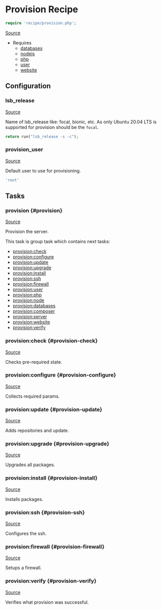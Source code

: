 <!-- DO NOT EDIT THIS FILE! -->
<!-- Instead edit recipe/provision.php -->
<!-- Then run bin/docgen -->

# Provision Recipe

```php
require 'recipe/provision.php';
```

[Source](/recipe/provision.php)

* Requires
  * [databases](/docs/recipe/provision/databases.md)
  * [nodejs](/docs/recipe/provision/nodejs.md)
  * [php](/docs/recipe/provision/php.md)
  * [user](/docs/recipe/provision/user.md)
  * [website](/docs/recipe/provision/website.md)

## Configuration
### lsb_release
[Source](https://github.com/deployphp/deployer/blob/master/recipe/provision.php#L19)

Name of lsb_release like: focal, bionic, etc.
As only Ubuntu 20.04 LTS is supported for provision should be the `focal`.

```php title="Default value"
return run("lsb_release -s -c");
```


### provision_user
[Source](https://github.com/deployphp/deployer/blob/master/recipe/provision.php#L43)

Default user to use for provisioning.

```php title="Default value"
'root'
```



## Tasks

### provision {#provision}
[Source](https://github.com/deployphp/deployer/blob/master/recipe/provision.php#L24)

Provision the server.




This task is group task which contains next tasks:
* [provision:check](/docs/recipe/provision.md#provision-check)
* [provision:configure](/docs/recipe/provision.md#provision-configure)
* [provision:update](/docs/recipe/provision.md#provision-update)
* [provision:upgrade](/docs/recipe/provision.md#provision-upgrade)
* [provision:install](/docs/recipe/provision.md#provision-install)
* [provision:ssh](/docs/recipe/provision.md#provision-ssh)
* [provision:firewall](/docs/recipe/provision.md#provision-firewall)
* [provision:user](/docs/recipe/provision/user.md#provision-user)
* [provision:php](/docs/recipe/provision/php.md#provision-php)
* [provision:node](/docs/recipe/provision/nodejs.md#provision-node)
* [provision:databases](/docs/recipe/provision/databases.md#provision-databases)
* [provision:composer](/docs/recipe/provision/php.md#provision-composer)
* [provision:server](/docs/recipe/provision/website.md#provision-server)
* [provision:website](/docs/recipe/provision/website.md#provision-website)
* [provision:verify](/docs/recipe/provision.md#provision-verify)


### provision\:check {#provision-check}
[Source](https://github.com/deployphp/deployer/blob/master/recipe/provision.php#L46)

Checks pre-required state.




### provision\:configure {#provision-configure}
[Source](https://github.com/deployphp/deployer/blob/master/recipe/provision.php#L73)

Collects required params.




### provision\:update {#provision-update}
[Source](https://github.com/deployphp/deployer/blob/master/recipe/provision.php#L125)

Adds repositories and update.




### provision\:upgrade {#provision-upgrade}
[Source](https://github.com/deployphp/deployer/blob/master/recipe/provision.php#L142)

Upgrades all packages.




### provision\:install {#provision-install}
[Source](https://github.com/deployphp/deployer/blob/master/recipe/provision.php#L150)

Installs packages.




### provision\:ssh {#provision-ssh}
[Source](https://github.com/deployphp/deployer/blob/master/recipe/provision.php#L185)

Configures the ssh.




### provision\:firewall {#provision-firewall}
[Source](https://github.com/deployphp/deployer/blob/master/recipe/provision.php#L197)

Setups a firewall.




### provision\:verify {#provision-verify}
[Source](https://github.com/deployphp/deployer/blob/master/recipe/provision.php#L206)

Verifies what provision was successful.





